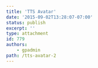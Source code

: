 ```yaml
---
title: 'TTS Avatar'
date: '2015-09-02T13:28:07-07:00'
status: publish
excerpt: ''
type: attachment
id: 779
authors:
    - gpadmin
path: /tts-avatar-2
---
```

<!DOCTYPE html PUBLIC "-//W3C//DTD HTML 4.0 Transitional//EN" "http://www.w3.org/TR/REC-html40/loose.dtd">
<?xml encoding="UTF-8">
